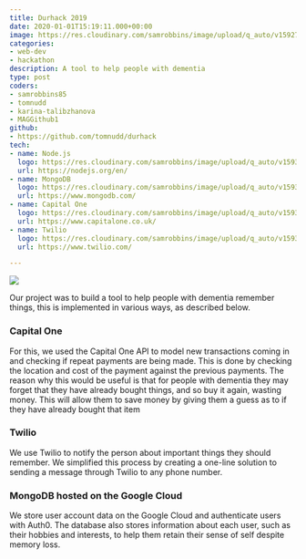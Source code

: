 ```yaml
---
title: Durhack 2019
date: 2020-01-01T15:19:11.000+00:00
image: https://res.cloudinary.com/samrobbins/image/upload/q_auto/v1592764375/logo19_feyze9.svg
categories:
- web-dev
- hackathon
description: A tool to help people with dementia
type: post
coders:
- samrobbins85
- tomnudd
- karina-talibzhanova
- MAGGithub1
github:
- https://github.com/tomnudd/durhack
tech:
- name: Node.js
  logo: https://res.cloudinary.com/samrobbins/image/upload/q_auto/v1593447212/nodejs-1_nrbgo0.svg
  url: https://nodejs.org/en/
- name: MongoDB
  logo: https://res.cloudinary.com/samrobbins/image/upload/q_auto/v1593368862/MongoDB-Logo_gq5otw.svg
  url: https://www.mongodb.com/
- name: Capital One
  logo: https://res.cloudinary.com/samrobbins/image/upload/q_auto/v1593368806/capital-one-2_zhtqjq.svg
  url: https://www.capitalone.co.uk/
- name: Twilio
  logo: https://res.cloudinary.com/samrobbins/image/upload/q_auto/v1593368747/twilio-2_rqhhfg.svg
  url: https://www.twilio.com/

---
```

![](https://res.cloudinary.com/samrobbins/image/upload/v1591793300/images/portfolio/images_portfolio_durhack2019_pyn6xr.png)

Our project was to build a tool to help people with dementia remember things, this is implemented in various ways, as described below.

### Capital One

For this, we used the Capital One API to model new transactions coming in and checking if repeat payments are being made. This is done by checking the location and cost of the payment against the previous payments. The reason why this would be useful is that for people with dementia they may forget that they have already bought things, and so buy it again, wasting money. This will allow them to save money by giving them a guess as to if they have already bought that item

### Twilio

We use Twilio to notify the person about important things they should remember. We simplified this process by creating a one-line solution to sending a message through Twilio to any phone number.

### MongoDB hosted on the Google Cloud

We store user account data on the Google Cloud and authenticate users with Auth0. The database also stores information about each user, such as their hobbies and interests, to help them retain their sense of self despite memory loss.